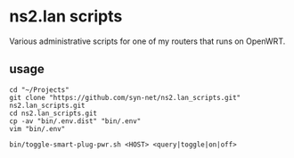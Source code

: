 # ns2.lan scripts

Various administrative scripts for one of my routers that
runs on OpenWRT.

## usage

```shell
cd "~/Projects"
git clone "https://github.com/syn-net/ns2.lan_scripts.git" ns2.lan_scripts.git
cd ns2.lan_scripts.git
cp -av "bin/.env.dist" "bin/.env"
vim "bin/.env"
```

```shell
bin/toggle-smart-plug-pwr.sh <HOST> <query|toggle|on|off>
```

